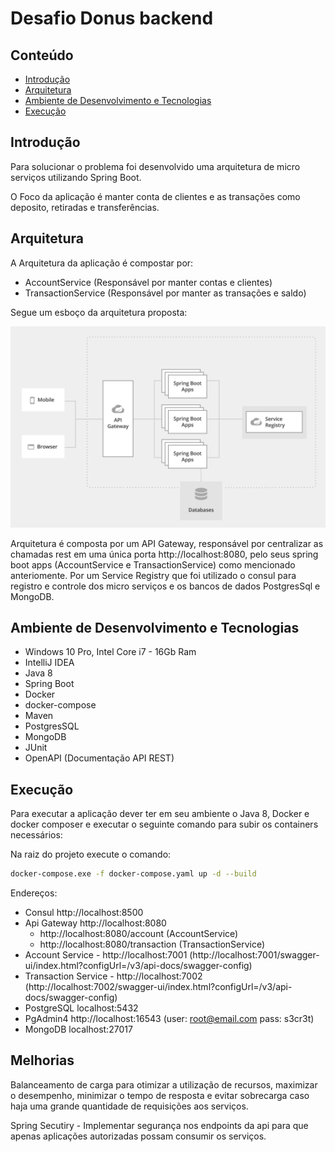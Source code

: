 # Desafio Donus backend

## Conteúdo

- [Introdução](#introdução)
- [Arquitetura](#arquitetura)
- [Ambiente de Desenvolvimento e Tecnologias](#ambiente-de-desenvolvimento-e-tecnologias)
- [Execução](#execução)


## Introdução

Para solucionar o problema foi desenvolvido uma arquitetura de micro serviços utilizando Spring Boot.

O Foco da aplicação é manter conta de clientes e as transações como deposito, retiradas e transferências.

## Arquitetura

A Arquitetura da aplicação é compostar por:
- AccountService (Responsável por manter contas e clientes)
- TransactionService (Responsável por manter as transações e saldo)

Segue um esboço da arquitetura proposta:

![alt text](arquitetura.png)

Arquitetura é composta por um API Gateway, responsável por centralizar as chamadas rest em uma única porta http://localhost:8080, pelo seus spring boot apps (AccountService e TransactionService) como mencionado anteriomente.
Por um Service Registry que foi utilizado o consul para registro e controle dos micro serviços e os bancos de dados PostgresSql e MongoDB.

## Ambiente de Desenvolvimento e Tecnologias
- Windows 10 Pro, Intel Core i7 - 16Gb Ram
- IntelliJ IDEA
- Java 8
- Spring Boot
- Docker
- docker-compose
- Maven
- PostgresSQL
- MongoDB
- JUnit
- OpenAPI (Documentação API REST)

## Execução

Para executar a aplicação dever ter em seu ambiente o Java 8, Docker e docker composer e executar o seguinte comando para subir os containers necessários:

Na raiz do projeto execute o comando:
```sh
docker-compose.exe -f docker-compose.yaml up -d --build
```

Endereços:
- Consul http://localhost:8500
- Api Gateway http://localhost:8080
  - http://localhost:8080/account (AccountService)
  - http://localhost:8080/transaction (TransactionService)
- Account Service - http://localhost:7001 (http://localhost:7001/swagger-ui/index.html?configUrl=/v3/api-docs/swagger-config)
- Transaction Service - http://localhost:7002 (http://localhost:7002/swagger-ui/index.html?configUrl=/v3/api-docs/swagger-config)
- PostgreSQL localhost:5432
- PgAdmin4 http://localhost:16543 (user: root@email.com pass: s3cr3t)
- MongoDB localhost:27017

## Melhorias
Balanceamento de carga para otimizar a utilização de recursos, maximizar o desempenho, minimizar o tempo de resposta e evitar sobrecarga caso haja uma grande quantidade de requisições aos serviços.

Spring Secutiry - Implementar segurança nos endpoints da api para que apenas aplicações autorizadas possam consumir os serviços.
